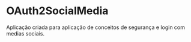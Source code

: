 # OAuth2SocialMedia
Aplicação criada para aplicação de conceitos de segurança e login com medias sociais.
